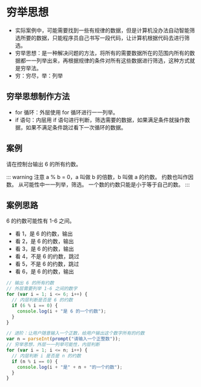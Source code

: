 # 穷举思想

- 实际案例中，可能需要找到一些有规律的数据，但是计算机没办法自动智能筛选所要的数据，只能程序员自己书写一段代码，让计算机根据代码去进行筛选。
- 穷举思想：是一种解决问题的方法，将所有的需要数据所在的范围内所有的数据都一一列举出来，再根据规律的条件对所有这些数据进行筛选，这种方式就是穷举法。
- 穷：穷尽，举：列举

## 穷举思想制作方法

- for 循环：外层使用 for 循环进行一一列举。
- if 语句：内层用 if 语句进行判断，筛选需要的数据，如果满足条件就操作数据，如果不满足条件跳过看下一次循环的数据。

## 案例

请在控制台输出 6 的所有约数。

::: warning 注意
a % b = 0，a 叫做 b 的倍数，b 叫做 a 的约数。
约数也叫作因数。
从可能性中一一列举，筛选。
一个数的约数只能是小于等于自己的数。
:::

## 案例思路

6 的约数可能性有 1-6 之间。

- 看 1，是 6 的约数，输出
- 看 2，是 6 的约数，输出
- 看 3，是 6 的约数，输出
- 看 4，不是 6 的约数，跳过
- 看 5，不是 6 的约数，跳过
- 看 6，是 6 的约数，输出

```js
// 输出 6 的所有约数
// 外层需要列举 1-6 之间的数字
for (var i = 1; i <= 6; i++) {
  // 内层判断是否是 6 的约数
  if (6 % i == 0) {
    console.log(i + "是 6 的一个约数");
  }
}
```

```js
// 进阶：让用户随意输入一个正数，给用户输出这个数字所有的约数
var n = parseInt(prompt("请输入一个正整数"));
// 穷举思想，外层一一列举可能性，内层判断
for (var i = 1; i <= n; i++) {
  // 内层判断 i 是否是 n 的约数
  if (n % i == 0) {
    console.log(i + "是" + n + "的一个约数");
  }
}
```
